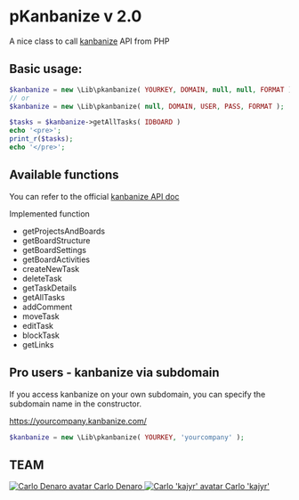 # pKanbanize v 2.0
A nice class to call [kanbanize](http://kanbanize.com ) API from PHP


## Basic usage:
```php
$kanbanize = new \Lib\pkanbanize( YOURKEY, DOMAIN, null, null, FORMAT );
// or
$kanbanize = new \Lib\pkanbanize( null, DOMAIN, USER, PASS, FORMAT );

$tasks = $kanbanize->getAllTasks( IDBOARD )
echo '<pre>';
print_r($tasks);
echo '</pre>';
```

## Available functions

You can refer to the official [kanbanize API doc](http://kanbanize.com/ctrl_integration)

Implemented function

+ getProjectsAndBoards
+ getBoardStructure
+ getBoardSettings
+ getBoardActivities
+ createNewTask
+ deleteTask
+ getTaskDetails
+ getAllTasks
+ addComment
+ moveTask
+ editTask
+ blockTask
+ getLinks


## Pro users - kanbanize via subdomain

If you access kanbanize on your own subdomain, you can specify the subdomain name in the constructor.

https://yourcompany.kanbanize.com/

```php
$kanbanize = new \Lib\pkanbanize( YOURKEY, 'yourcompany' );
```
## TEAM

[ ![Carlo Denaro avatar](http://www.carlodenaro.com/me.jpg) Carlo Denaro ](https://github.com/blackout314)
[ ![Carlo 'kajyr' avatar](https://avatars1.githubusercontent.com/u/51404?s=200) Carlo 'kajyr' ](https://github.com/kajyr)
